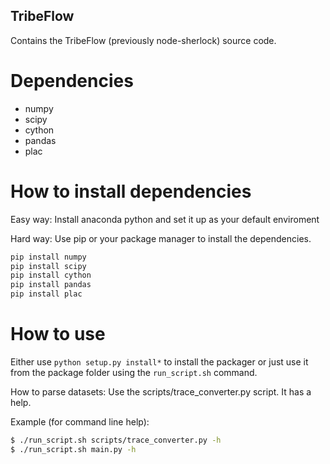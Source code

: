 TribeFlow
---------

Contains the TribeFlow (previously node-sherlock) source code.

Dependencies
============

* numpy
* scipy
* cython
* pandas
* plac

How to install dependencies
===========================

Easy way: Install anaconda python and set it up as your default enviroment

Hard way: Use pip or your package manager to install the dependencies.


```bash
pip install numpy
pip install scipy
pip install cython
pip install pandas
pip install plac
```

How to use
==========

Either use `python setup.py install*` to install the packager or just use it from
the package folder using the `run_script.sh` command.

How to parse datasets: Use the scripts/trace_converter.py script. It has a help.

Example (for command line help):

```bash
$ ./run_script.sh scripts/trace_converter.py -h
$ ./run_script.sh main.py -h
```

